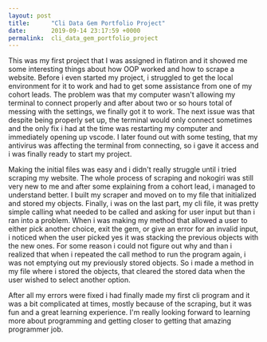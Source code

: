 ```yaml
---
layout: post
title:      "Cli Data Gem Portfolio Project"
date:       2019-09-14 23:17:59 +0000
permalink:  cli_data_gem_portfolio_project
---
```



This was my first project that I was assigned in flatiron and it showed me some interesting things about how OOP worked and how to scrape a website. Before i even started my project, i struggled to get the local environment for it to work and had to get some assistance from one of my cohort leads. The problem was that my computer wasn't allowing my terminal to connect properly and after about two or so hours total of messing with the settings, we finally got it to work. The next issue was that despite being properly set up, the terminal would only connect sometimes and the only fix i had at the time was restarting my computer and immediately opening up vscode. I later found out with some testing, that my antivirus was affecting the terminal from connecting, so i gave it access and i was finally ready to start my project.

Making the initial files was easy and i didn't really struggle until i tried scraping my website. The whole process of scraping and nokogiri was still very new to me and after some explaining from a cohort lead, i managed to understand better. I built my scraper and moved on to my file that initialized and stored my objects. Finally, i was on the last part, my cli file, it was pretty simple calling what needed to be called and asking for user input but than i ran into a problem. When i was making my method that allowed a user to either pick another choice, exit the gem, or give an error for an invalid input, i noticed when the user picked yes it was stacking the previous objects with the new ones. For some reason i could not figure out why and than i realized that when i repeated the call method to run the program again, i was not emptying out my previously stored objects. So i made a method in my file where i stored the objects, that cleared the stored data when the user wished to select another option.

After all my errors were fixed i had finally made my first cli program and it was a bit complicated at times, mostly because of the scraping, but it was fun and a great learning experience. I'm really looking forward to learning more about programming and getting closer to getting that amazing programmer job.
